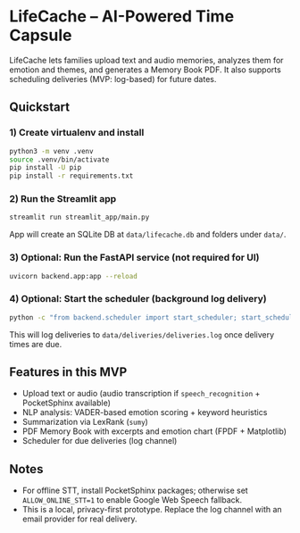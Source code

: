 # LifeCache – AI-Powered Time Capsule

LifeCache lets families upload text and audio memories, analyzes them for emotion and themes, and generates a Memory Book PDF. It also supports scheduling deliveries (MVP: log-based) for future dates.

## Quickstart

### 1) Create virtualenv and install

```bash
python3 -m venv .venv
source .venv/bin/activate
pip install -U pip
pip install -r requirements.txt
```

### 2) Run the Streamlit app

```bash
streamlit run streamlit_app/main.py
```

App will create an SQLite DB at `data/lifecache.db` and folders under `data/`.

### 3) Optional: Run the FastAPI service (not required for UI)

```bash
uvicorn backend.app:app --reload
```

### 4) Optional: Start the scheduler (background log delivery)

```bash
python -c "from backend.scheduler import start_scheduler; start_scheduler(); import time; time.sleep(120)"
```

This will log deliveries to `data/deliveries/deliveries.log` once delivery times are due.

## Features in this MVP
- Upload text or audio (audio transcription if `speech_recognition` + PocketSphinx available)
- NLP analysis: VADER-based emotion scoring + keyword heuristics
- Summarization via LexRank (`sumy`)
- PDF Memory Book with excerpts and emotion chart (FPDF + Matplotlib)
- Scheduler for due deliveries (log channel)

## Notes
- For offline STT, install PocketSphinx packages; otherwise set `ALLOW_ONLINE_STT=1` to enable Google Web Speech fallback.
- This is a local, privacy-first prototype. Replace the log channel with an email provider for real delivery.
